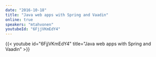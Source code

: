 ```yaml
---
date: "2016-10-18"
title: "Java web apps with Spring and Vaadin"
online: true
speakers: "mtahvonen"
youtubeId: "6FjjVKmEdY4"
---
```


{{< youtube id="6FjjVKmEdY4" title="Java web apps with Spring and Vaadin" >}} 
